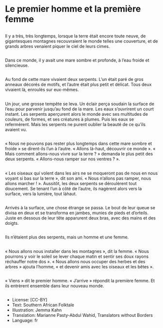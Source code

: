 # Le premier homme et la première femme

##
Il y a très, très longtemps, lorsque la terre était
encore toute neuve, de gigantesques
montagnes recouvraient le monde telles une
couverture, et de grands arbres venaient
piquer le ciel de leurs cimes.

##
Dans ce monde, il y avait une mare sombre et
profonde, à l’eau froide et silencieuse.

##
Au fond de cette mare vivaient
deux serpents. L’un était paré
de gros anneaux décorés de
motifs, et l’autre était plus petit
et délicat. Tous deux vivaient là,
enroulés sur eux-mêmes.

##
Un jour, une grosse tempête se leva. Un éclair
perça soudain la surface de l’eau pour parvenir
jusqu’au fond de la mare. Les eaux s’ouvrirent
un court instant. Les serpents aperçurent alors
le monde avec ses multitudes de couleurs, de
formes, et ses créatures à plumes. Puis les
eaux se refermèrent. Mais les serpents ne
purent oublier la beauté de ce qu’ils avaient
vu.

##
« Nous ne pouvons pas rester plus longtemps dans cette mare sombre et froide »
se dirent-ils l’un à l’autre. « Allons là-haut, découvrir ce monde ». « Mais
comment allons-nous vivre sur la terre ? » demanda le plus petit des deux
serpents. « Allons-nous ramper sur nos ventres ? ».

##
« Les oiseaux qui volent dans les airs ne se
moqueront pas de nous en nous voyant si bas
sur la terre », dit son ami. « Nous n’allons pas
ramper, nous allons marcher ! ». Aussitôt, les
deux serpents se déroulèrent tout doucement.
Se tenant l’un à côté de l’autre, ils nagèrent
alors vers la surface, vers la lumière, tout làhaut.

##
Arrivés à la surface, une chose étrange se
passa. Le bout de leur queue se divisa en deux
et se transforma en jambes, munies de pieds
et d’orteils. Juste en dessous de leur tête
apparurent deux bras, avec des mains et des
doigts.

##
Ils n’étaient plus des serpents, mais un homme et une femme.

##
« Nous allons nous installer
dans les montagnes », dit la
femme. « Nous pourrons y voir
le soleil se lever chaque matin
et sentir ses doux rayons
réchauffer notre dos ».
« Nous allons nous occuper des
herbes et des arbres » ajouta
l’homme, « et devenir amis
avec les oiseaux et les bêtes ».

##
« Viens » dit le premier homme. « J’arrive » répondit la première femme. Et ils
entrèrent ensemble dans leur nouveau monde.

##
* License: [CC-BY]
* Text: Southern African Folktale
* Illustration: Jemma Kahn
* Translation: Marianne Pasty-Abdul Wahid, Translators without Borders
* Language: fr

